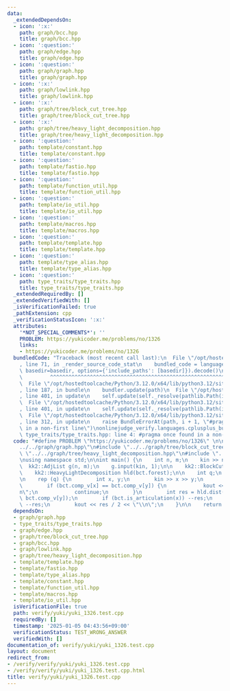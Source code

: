 ```yaml
---
data:
  _extendedDependsOn:
  - icon: ':x:'
    path: graph/bcc.hpp
    title: graph/bcc.hpp
  - icon: ':question:'
    path: graph/edge.hpp
    title: graph/edge.hpp
  - icon: ':question:'
    path: graph/graph.hpp
    title: graph/graph.hpp
  - icon: ':x:'
    path: graph/lowlink.hpp
    title: graph/lowlink.hpp
  - icon: ':x:'
    path: graph/tree/block_cut_tree.hpp
    title: graph/tree/block_cut_tree.hpp
  - icon: ':x:'
    path: graph/tree/heavy_light_decomposition.hpp
    title: graph/tree/heavy_light_decomposition.hpp
  - icon: ':question:'
    path: template/constant.hpp
    title: template/constant.hpp
  - icon: ':question:'
    path: template/fastio.hpp
    title: template/fastio.hpp
  - icon: ':question:'
    path: template/function_util.hpp
    title: template/function_util.hpp
  - icon: ':question:'
    path: template/io_util.hpp
    title: template/io_util.hpp
  - icon: ':question:'
    path: template/macros.hpp
    title: template/macros.hpp
  - icon: ':question:'
    path: template/template.hpp
    title: template/template.hpp
  - icon: ':question:'
    path: template/type_alias.hpp
    title: template/type_alias.hpp
  - icon: ':question:'
    path: type_traits/type_traits.hpp
    title: type_traits/type_traits.hpp
  _extendedRequiredBy: []
  _extendedVerifiedWith: []
  _isVerificationFailed: true
  _pathExtension: cpp
  _verificationStatusIcon: ':x:'
  attributes:
    '*NOT_SPECIAL_COMMENTS*': ''
    PROBLEM: https://yukicoder.me/problems/no/1326
    links:
    - https://yukicoder.me/problems/no/1326
  bundledCode: "Traceback (most recent call last):\n  File \"/opt/hostedtoolcache/Python/3.12.0/x64/lib/python3.12/site-packages/onlinejudge_verify/documentation/build.py\"\
    , line 71, in _render_source_code_stat\n    bundled_code = language.bundle(stat.path,\
    \ basedir=basedir, options={'include_paths': [basedir]}).decode()\n          \
    \         ^^^^^^^^^^^^^^^^^^^^^^^^^^^^^^^^^^^^^^^^^^^^^^^^^^^^^^^^^^^^^^^^^^^^^^^^^^^^^^^^^\n\
    \  File \"/opt/hostedtoolcache/Python/3.12.0/x64/lib/python3.12/site-packages/onlinejudge_verify/languages/cplusplus.py\"\
    , line 187, in bundle\n    bundler.update(path)\n  File \"/opt/hostedtoolcache/Python/3.12.0/x64/lib/python3.12/site-packages/onlinejudge_verify/languages/cplusplus_bundle.py\"\
    , line 401, in update\n    self.update(self._resolve(pathlib.Path(included), included_from=path))\n\
    \  File \"/opt/hostedtoolcache/Python/3.12.0/x64/lib/python3.12/site-packages/onlinejudge_verify/languages/cplusplus_bundle.py\"\
    , line 401, in update\n    self.update(self._resolve(pathlib.Path(included), included_from=path))\n\
    \  File \"/opt/hostedtoolcache/Python/3.12.0/x64/lib/python3.12/site-packages/onlinejudge_verify/languages/cplusplus_bundle.py\"\
    , line 312, in update\n    raise BundleErrorAt(path, i + 1, \"#pragma once found\
    \ in a non-first line\")\nonlinejudge_verify.languages.cplusplus_bundle.BundleErrorAt:\
    \ type_traits/type_traits.hpp: line 4: #pragma once found in a non-first line\n"
  code: "#define PROBLEM \"https://yukicoder.me/problems/no/1326\" \n\n#include \"\
    ../../graph/graph.hpp\"\n#include \"../../graph/tree/block_cut_tree.hpp\"\n#include\
    \ \"../../graph/tree/heavy_light_decomposition.hpp\"\n#include \"../../template/template.hpp\"\
    \nusing namespace std;\n\nint main() {\n    int n, m;\n    kin >> n >> m;\n  \
    \  kk2::AdjList g(n, m);\n    g.input(kin, 1);\n\n    kk2::BlockCutTree bct(g);\n\
    \    kk2::HeavyLightDecomposition hld(bct.forest);\n\n    int q;\n    kin >> q;\n\
    \n    rep (q) {\n        int x, y;\n        kin >> x >> y;\n        --x, --y;\n\
    \        if (bct.comp_v[x] == bct.comp_v[y]) {\n            kout << 0 << \"\\\
    n\";\n            continue;\n        }\n        int res = hld.dist(bct.comp_v[x],\
    \ bct.comp_v[y]);\n        if (bct.is_articulation(x)) --res;\n        if (bct.is_articulation(y))\
    \ --res;\n        kout << res / 2 << \"\\n\";\n    }\n\n    return 0;\n}\n"
  dependsOn:
  - graph/graph.hpp
  - type_traits/type_traits.hpp
  - graph/edge.hpp
  - graph/tree/block_cut_tree.hpp
  - graph/bcc.hpp
  - graph/lowlink.hpp
  - graph/tree/heavy_light_decomposition.hpp
  - template/template.hpp
  - template/fastio.hpp
  - template/type_alias.hpp
  - template/constant.hpp
  - template/function_util.hpp
  - template/macros.hpp
  - template/io_util.hpp
  isVerificationFile: true
  path: verify/yuki/yuki_1326.test.cpp
  requiredBy: []
  timestamp: '2025-01-05 04:43:56+09:00'
  verificationStatus: TEST_WRONG_ANSWER
  verifiedWith: []
documentation_of: verify/yuki/yuki_1326.test.cpp
layout: document
redirect_from:
- /verify/verify/yuki/yuki_1326.test.cpp
- /verify/verify/yuki/yuki_1326.test.cpp.html
title: verify/yuki/yuki_1326.test.cpp
---
```

